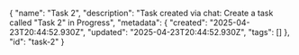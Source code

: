 {
  "name": "Task 2",
  "description": "Task created via chat: Create a task called \"Task 2\" in Progress",
  "metadata": {
    "created": "2025-04-23T20:44:52.930Z",
    "updated": "2025-04-23T20:44:52.930Z",
    "tags": []
  },
  "id": "task-2"
}